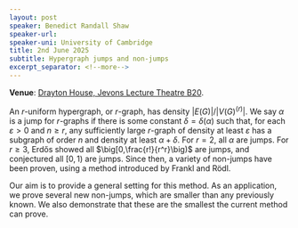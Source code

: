 ```yaml
---
layout: post
speaker: Benedict Randall Shaw
speaker-url:
speaker-uni: University of Cambridge
title: 2nd June 2025
subtitle: Hypergraph jumps and non-jumps
excerpt_separator: <!--more-->
---
```

**Venue**: <a href="https://www.openstreetmap.org/way/15703989" target=_blank>Drayton House, Jevons Lecture Theatre B20</a>.

An $r$-uniform hypergraph, or $r$-graph, has density $|E(G)|/\big|V(G)^{(r)}\big|$. We say $\alpha$ is a jump for $r$-graphs if there is some constant $\delta=\delta(\alpha)$ such that, for each $\varepsilon>0$ and $n\geqslant r$, any sufficiently large $r$-graph of density at least $\varepsilon$ has a subgraph of order $n$ and density at least $\alpha+\delta$. For $r=2$, all $\alpha$ are jumps. For $r\geqslant 3$, Erdős showed all $\big[0,\frac{r!}{r^r}\big)$ are jumps, and conjectured all $[0,1)$ are jumps. Since then, a variety of non-jumps have been proven, using a method introduced by Frankl and Rödl. 

Our aim is to provide a general setting for this method. As an application, we prove several new non-jumps, which are smaller than any previously known. We also demonstrate that these are the smallest the current method can prove.

<!--more-->
